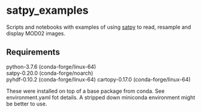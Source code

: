 # satpy_examples
Scripts and notebooks with examples of using [satpy](https://satpy.readthedocs.io/en/latest/overview.html) to read, resample and display MOD02 images.

## Requirements
python-3.7.6 (conda-forge/linux-64)<br>
satpy-0.20.0 (conda-forge/noarch)<br>
pyhdf-0.10.2 (conda-forge/linux-64)
cartopy-0.17.0 (conda-forge/linux-64)

These were installed on top of a base package from conda.  See environment.yaml fot details.  A stripped down miniconda environment might be better to use.
